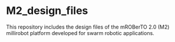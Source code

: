 # M2_design_files
This repository includes the design files of the mROBerTO 2.0 (M2) millirobot platform developed for swarm robotic applications.
